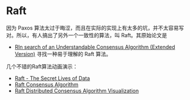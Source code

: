 # Raft

因为 Paxos 算法太过于晦涩，而且在实际的实现上有太多的坑，并不太容易写对。所以，有人搞出了另外一个一致性的算法，叫 Raft。其原始论文是
   * [RIn search of an Understandable Consensus Algorithm (Extended Version)](raft.md)
寻找一种易于理解的 Raft 算法。

几个不错的Raft算法动画演示：
  * [Raft - The Secret Lives of Data](https://thesecretlivesofdata.com/raft/)
  * [Raft Consensus Algorithm](https://raft.github.io/)
  * [Raft Distributed Consensus Algorithm Visualization](https://kanaka.github.io/raft.js/)